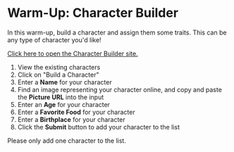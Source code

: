 # Warm-Up: Character Builder
In this warm-up, build a character and assign them some traits. This can be any type of character you'd like!

[Click here to open the Character Builder site.](https://characterbuilder.hylandoutreach.repl.co/)

1. View the existing characters
1. Click on "Build a Character"
1. Enter a **Name** for your character
1. Find an image representing your character online, and copy and paste the **Picture URL** into the input
1. Enter an **Age** for your character
1. Enter a **Favorite Food** for your character
1. Enter a **Birthplace** for your character
1. Click the **Submit** button to add your character to the list

Please only add one character to the list.
